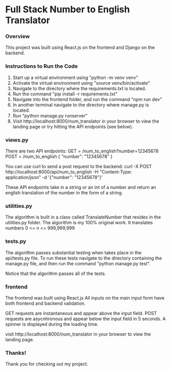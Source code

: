# Full Stack Number to English Translator

### Overview

This project was built using React.js on the frontend and Django on the backend.

### Instructions to Run the Code

1. Start up a virtual environment using "python -m venv venv"
2. Activate the virtual environment using "source venv/bin/activate"
3. Navigate to the directory where the requirements.txt is located.
4. Run the command "pip install -r requirements.txt"
5. Navigate into the frontend folder, and run the command "npm run dev"
6. In another terminal navigate to the directory where manage.py is located.
7. Run "python manage.py runserver"
8. Visit http://localhost:8000/num_translator in your browser to view the landing page or try hitting the API endpoints (see below).

### views.py

There are two API endpoints:
GET = /num_to_english?number=12345678
POST = /num_to_english
{
"number": "12345678"
}

You can use curl to send a post request to the backend:
curl -X POST http://localhost:8000/api/num_to_english -H "Content-Type: application/json" -d '{"number": "12345678"}'

These API endpoints take in a string or an int of a number and return an english translation of the number in the form of a string.

### utilities.py

The algorithm is built in a class called TranslateNumber that resides in the utilities.py folder. The algorithm is my 100% original work. It translates numbers 0 <= n <= 999,999,999

### tests.py

The algorithm passes substantial testing when takes place in the api/tests.py file. To run these tests navigate to the directory containing the manage.py file, and then run the command "python manage.py test".

Notice that the algorithm passes all of the tests.

### frontend

The frontend was built using React.js
All inputs on the main input form have both frontend and backend validation.

GET requests are instantaneous and appear above the input field.
POST requests are asycnhronous and appear below the input field in 5 seconds. A spinner is displayed during the loading time.

visit http://localhost:8000/num_translator in your browser to view the landing page.

### Thanks!

Thank you for checking out my project.
